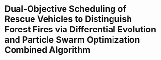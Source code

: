 # Dual-Objective Scheduling of Rescue Vehicles to Distinguish Forest Fires via Differential Evolution and Particle Swarm Optimization Combined Algorithm
